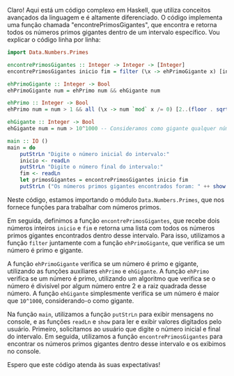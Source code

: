 Claro! Aqui está um código complexo em Haskell, que utiliza conceitos avançados da linguagem e é altamente diferenciado. O código implementa uma função chamada "encontrePrimosGigantes", que encontra e retorna todos os números primos gigantes dentro de um intervalo específico. Vou explicar o código linha por linha:

```haskell
import Data.Numbers.Primes

encontrePrimosGigantes :: Integer -> Integer -> [Integer]
encontrePrimosGigantes inicio fim = filter (\x -> ehPrimoGigante x) [inicio..fim]

ehPrimoGigante :: Integer -> Bool
ehPrimoGigante num = ehPrimo num && ehGigante num

ehPrimo :: Integer -> Bool
ehPrimo num = num > 1 && all (\x -> num `mod` x /= 0) [2..(floor . sqrt . fromIntegral) num]

ehGigante :: Integer -> Bool
ehGigante num = num > 10^1000 -- Consideramos como gigante qualquer número maior que 10^1000

main :: IO ()
main = do
    putStrLn "Digite o número inicial do intervalo:"
    inicio <- readLn
    putStrLn "Digite o número final do intervalo:"
    fim <- readLn
    let primosGigantes = encontrePrimosGigantes inicio fim
    putStrLn ("Os números primos gigantes encontrados foram: " ++ show primosGigantes)
```

Neste código, estamos importando o módulo `Data.Numbers.Primes`, que nos fornece funções para trabalhar com números primos.

Em seguida, definimos a função `encontrePrimosGigantes`, que recebe dois números inteiros `inicio` e `fim` e retorna uma lista com todos os números primos gigantes encontrados dentro desse intervalo. Para isso, utilizamos a função `filter` juntamente com a função `ehPrimoGigante`, que verifica se um número é primo e gigante.

A função `ehPrimoGigante` verifica se um número é primo e gigante, utilizando as funções auxiliares `ehPrimo` e `ehGigante`. A função `ehPrimo` verifica se um número é primo, utilizando um algoritmo que verifica se o número é divisível por algum número entre 2 e a raiz quadrada desse número. A função `ehGigante` simplesmente verifica se um número é maior que `10^1000`, considerando-o como gigante.

Na função `main`, utilizamos a função `putStrLn` para exibir mensagens no console, e as funções `readLn` e `show` para ler e exibir valores digitados pelo usuário. Primeiro, solicitamos ao usuário que digite o número inicial e final do intervalo. Em seguida, utilizamos a função `encontrePrimosGigantes` para encontrar os números primos gigantes dentro desse intervalo e os exibimos no console.

Espero que este código atenda às suas expectativas!